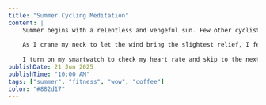 ```yaml
---
title: "Summer Cycling Meditation"
content: |
    Summer begins with a relentless and vengeful sun. Few other cyclists are out today; I guess they know better.
    
    As I crane my neck to let the wind bring the slightest relief, I feel a psychic resonance with my primordial ancestors. I picture them sweating and surviving in the Serengeti, as I now sweat and survive on US Highway 36. This primal kinship with those who came before me stretches back from generation to generation, centuries stretching into millennia, fading into an endless and unfathomable past.
    
    I turn on my smartwatch to check my heart rate and skip to the next song. Pulsating through my bone conductance headphones, Sabrina Carpenter sings about coffee or some shit.
publishDate: 21 Jun 2025
publishTime: "10:00 AM"
tags: ["summer", "fitness", "wow", "coffee"]
color: "#882d17"
---
```

